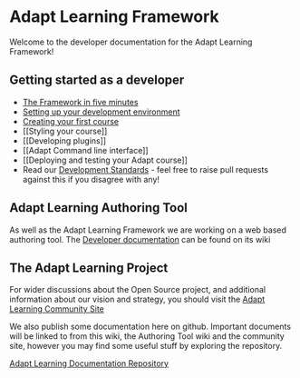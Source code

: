 # Adapt Learning Framework
Welcome to the developer documentation for the Adapt Learning Framework! 

## Getting started as a developer
* [The Framework in five minutes](wiki/framework-in-five-minutes)
* [Setting up your development environment](https://github.com/adaptlearning/adapt_framework/wiki/Setting-up-your-development-environment)
* [Creating your first course](https://github.com/adaptlearning/adapt_framework/wiki/Creating-your-first-course)
* [[Styling your course]]
* [[Developing plugins]]
* [[Adapt Command line interface]]
* [[Deploying and testing your Adapt course]]
* Read our [Development Standards](/adaptlearning/documentation/blob/master/01_cross_workstream/developer_requirements.md) - feel free to raise pull requests against this if you disagree with any!

## Adapt Learning Authoring Tool
As well as the Adapt Learning Framework we are working on a web based authoring tool.  The [Developer documentation](/adaptlearning/adapt_authoring/wiki) can be found on its wiki

## The Adapt Learning Project 
For wider discussions about the Open Source project, and additional information about our vision and strategy, you should visit the [Adapt Learning Community Site](https://community.adaptlearning.org/)

We also publish some documentation here on github.  Important documents will be linked to from this wiki, the Authoring Tool wiki and the community site, however you may find some useful stuff by exploring the repository.

[Adapt Learning Documentation Repository](/adaptlearning/documentation)